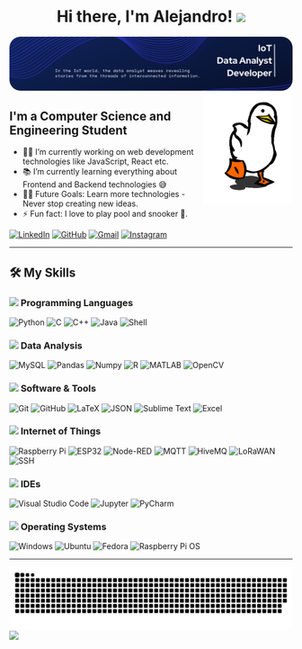 
<h1 align="center">
Hi there, I'm Alejandro!
	<a href="https://github.com/Jacobo-A" target="_self">
		<img src="https://media.giphy.com/media/hvRJCLFzcasrR4ia7z/giphy.gif" width="30">
	</a>
</h1>

<div align="center">
  <img  src="https://github.com/Jacobo-A/Jacobo-A/blob/main/Bg.png">
</div>


<img align="right" alt="GIF" height="200px" src="https://github.com/Jacobo-A/Jacobo-A/blob/main/57615b8c0092a66c1d4058b1692955cc.gif" style="margin-bottom: 20px;" />

## I'm a Computer Science and Engineering Student  

- 👨‍💻 I’m currently working on web development technologies like JavaScript, React etc.
- 📚 I’m currently learning everything about Frontend and Backend technologies 😅
- 💪🏼 Future Goals: Learn more technologies - Never stop creating new ideas.
- ⚡ Fun fact: I love to play pool and snooker 🎱.
 
[![LinkedIn](https://img.shields.io/badge/LinkedIn-%230077B5.svg?&style=for-the-badge&logo=linkedin&logoColor=white)](https://linkedin.com/in/pranshu05)
[![GitHub](https://img.shields.io/badge/GitHub-%23181717.svg?&style=for-the-badge&logo=github&logoColor=white)](https://github.com/TU_USUARIO_DE_GITHUB)
[![Gmail](https://img.shields.io/badge/Gmail-%23D14836.svg?&style=for-the-badge&logo=gmail&logoColor=white)](mailto:TU_CORREO@gmail.com)
[![Instagram](https://img.shields.io/badge/Instagram-%23E4405F.svg?&style=for-the-badge&logo=Instagram&logoColor=white)](https://instagram.com/pranshu.05)

---

## 🛠️ My Skills  

### <picture> <img src = "https://github.com/7oSkaaa/7oSkaaa/blob/main/Images/Programming_Languages.gif?raw=true" width = 20px>  </picture> Programming Languages

![Python](https://img.shields.io/badge/Python-3776AB?style=flat-square&logo=Python&logoColor=white)
![C](https://img.shields.io/badge/C-A8B9CC?style=flat-square&logo=C&logoColor=white)
![C++](https://img.shields.io/badge/C++-00599C?style=flat-square&logo=C%2B%2B&logoColor=white)
![Java](https://img.shields.io/badge/Java-007396?style=flat-square&logo=Java&logoColor=white)
![Shell](https://img.shields.io/badge/Shell-FFD500?style=flat-square&logo=Shell&logoColor=white)

### <picture> <img src = "https://github.com/7oSkaaa/7oSkaaa/blob/main/Images/CP_PS.gif?raw=true" width = 20px>  </picture> Data Analysis

![MySQL](https://img.shields.io/badge/MySQL-4479A1?style=flat-square&logo=MySQL&logoColor=white)
![Pandas](https://img.shields.io/badge/Pandas-150458?style=flat-square&logo=pandas&logoColor=white)
![Numpy](https://img.shields.io/badge/Numpy-013243?style=flat-square&logo=Numpy&logoColor=white)
![R](https://img.shields.io/badge/R-276DC3?style=flat-square&logo=R&logoColor=white)
![MATLAB](https://img.shields.io/badge/MATLAB-0076A8?style=flat-square&logo=Mathworks&logoColor=white)
![OpenCV](https://img.shields.io/badge/OpenCV-5C3EE8?style=flat-square&logo=OpenCV&logoColor=white)


### <picture> <img src = "https://github.com/7oSkaaa/7oSkaaa/blob/main/Images/Software_Tools.gif?raw=true" width = 20px>  </picture> Software & Tools

![Git](https://img.shields.io/badge/Git-F05032?style=flat-square&logo=Git&logoColor=white)
![GitHub](https://img.shields.io/badge/GitHub-181717?style=flat-square&logo=GitHub&logoColor=white)
![LaTeX](https://img.shields.io/badge/LaTeX-008080?style=flat-square&logo=LaTeX&logoColor=white)
![JSON](https://img.shields.io/badge/JSON-000000?style=flat-square&logo=JSON&logoColor=white)
![Sublime Text](https://img.shields.io/badge/Sublime_Text-FF9800?style=flat-square&logo=Sublime-Text&logoColor=white)
![Excel](https://img.shields.io/badge/Excel-217346?style=flat-square&logo=Microsoft-Excel&logoColor=white)

### <picture> <img src = "https://github.com/7oSkaaa/7oSkaaa/blob/main/Images/Front_End.gif?raw=true" width = 20px>  </picture> Internet of Things
![Raspberry Pi](https://img.shields.io/badge/Raspberry_Pi-C51A4A?style=flat-square&logo=Raspberry-Pi&logoColor=white)
![ESP32](https://img.shields.io/badge/ESP32-000000?style=flat-square&logo=ESP32&logoColor=white)
![Node-RED](https://img.shields.io/badge/Node--RED-8F0000?style=flat-square&logo=node-dot-js&logoColor=white)
![MQTT](https://img.shields.io/badge/MQTT-00BFFF?style=flat-square&logo=MQTT&logoColor=white)
![HiveMQ](https://img.shields.io/badge/HiveMQ-772953?style=flat-square&logo=HiveMQ&logoColor=white)
![LoRaWAN](https://img.shields.io/badge/LoRaWAN-2C3E50?style=flat-square&logo=LoRaWAN&logoColor=white)
![SSH](https://img.shields.io/badge/SSH-000000?style=flat-square&logo=SSH&logoColor=white)

### <picture> <img src = "https://github.com/7oSkaaa/7oSkaaa/blob/main/Images/IDEs.gif?raw=true" width = 20px>  </picture> IDEs

![Visual Studio Code](https://img.shields.io/badge/Visual_Studio_Code-007ACC?style=flat-square&logo=Visual-Studio-Code&logoColor=white)
![Jupyter](https://img.shields.io/badge/Jupyter-F37626?style=flat-square&logo=Jupyter&logoColor=white)
![PyCharm](https://img.shields.io/badge/PyCharm-000000?style=flat-square&logo=PyCharm&logoColor=white)

### <picture> <img src = "https://github.com/7oSkaaa/7oSkaaa/blob/main/Images/OS.gif?raw=true" width = 20px>  </picture> Operating Systems

![Windows](https://img.shields.io/badge/Windows-0078D6?style=flat-square&logo=Windows&logoColor=white)
![Ubuntu](https://img.shields.io/badge/Ubuntu-E95420?style=flat-square&logo=Ubuntu&logoColor=white)
![Fedora](https://img.shields.io/badge/Fedora-294172?style=flat-square&logo=Fedora&logoColor=white)
![Raspberry Pi OS](https://img.shields.io/badge/Raspberry_Pi_OS-A22846?style=flat-square&logo=Raspberry-Pi&logoColor=white)

---

<!--- snake -->
<div align="center">
  <img  src="https://github.com/1999AZZAR/1999AZZAR/blob/main/resources/img/grid-snake.svg"
       alt="snake" /></a>
</div>

<!--horizontal divider(gradiant)-->
<img src="https://user-images.githubusercontent.com/73097560/115834477-dbab4500-a447-11eb-908a-139a6edaec5c.gif">
